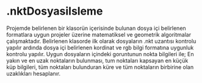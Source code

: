 # .nktDosyasiIsleme
Projemde belirlenen bir klasorün içerisinde bulunan dosya içi belirlenen formatlara uygun projeler üzerine matematiksel ve geometrik algoritmalar çalışmaktadır.
Belirlenen klasorde ilk olarak dosyaların .nkt uzantısı kontrolu yapılır ardında dosya içi belirlenen kordinat ve rgb bilgi formatına uygunluk kontrolu yapılır.
Uygun dosyaların içindeki goruntunun nokta bilgileri ile; En yakın ve en uzak noktaların bulunması, tum noktaları kapsayan  en küçük küp bilgileri, tüm noktaları bulunduran küre ve tüm noktaların birbirine olan uzaklıkları hesaplanır.
